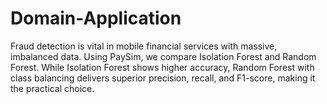 # Domain-Application
Fraud detection is vital in mobile financial services with massive, imbalanced data. Using PaySim, we compare Isolation Forest and Random Forest. While Isolation Forest shows higher accuracy, Random Forest with class balancing delivers superior precision, recall, and F1-score, making it the practical choice.
